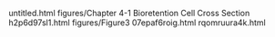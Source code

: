 untitled.html
figures/Chapter 4-1 Bioretention Cell Cross Section
h2p6d97sl1.html
figures/Figure3
07epaf6roig.html
rqomruura4k.html